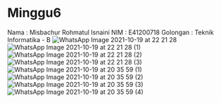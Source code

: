# Minggu6
Nama : Misbachur Rohmatul Isnaini 
NIM : E41200718
Golongan : Teknik Informatika - B
![WhatsApp Image 2021-10-19 at 22 21 28](https://user-images.githubusercontent.com/75231605/137941982-2377165e-750a-4c91-bf25-5ffcfcd229fa.jpeg)
![WhatsApp Image 2021-10-19 at 22 21 28 (1)](https://user-images.githubusercontent.com/75231605/137942005-01dc762c-6437-4e3d-8c69-0248f4f44aec.jpeg)
![WhatsApp Image 2021-10-19 at 22 21 28 (2)](https://user-images.githubusercontent.com/75231605/137942025-dec8628d-164c-4c1b-a99d-b39bacf90e8c.jpeg)
![WhatsApp Image 2021-10-19 at 22 21 28 (3)](https://user-images.githubusercontent.com/75231605/137942037-2f521434-b3c0-4b9c-b9de-38851ccc8c51.jpeg)
![WhatsApp Image 2021-10-19 at 20 35 59 (1)](https://user-images.githubusercontent.com/75231605/137921168-27839556-06ad-4427-88f7-2f196576f915.jpeg)
![WhatsApp Image 2021-10-19 at 20 35 59 (2)](https://user-images.githubusercontent.com/75231605/137921193-b7d9b4ce-e342-4777-ab76-411eb6fa0a3e.jpeg)
![WhatsApp Image 2021-10-19 at 20 35 59 (3)](https://user-images.githubusercontent.com/75231605/137921222-7c46ec86-c53e-4600-b747-66eaf9cb4e2c.jpeg)
![WhatsApp Image 2021-10-19 at 20 35 59 (4)](https://user-images.githubusercontent.com/75231605/137921240-40b33789-ebff-4da6-ab4e-de46af502d85.jpeg)
